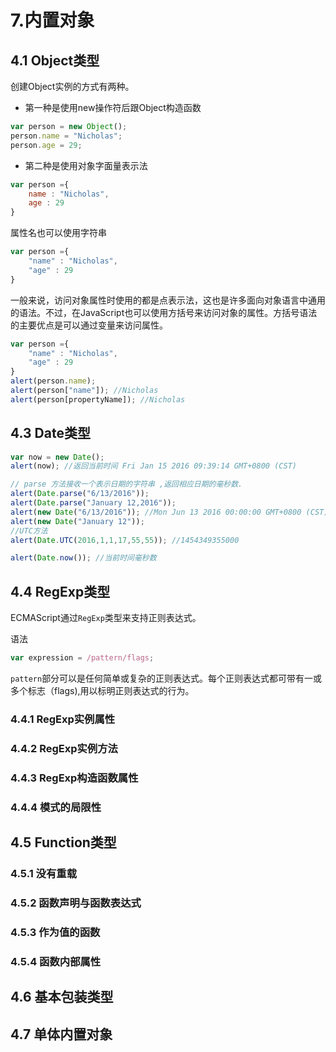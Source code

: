 # 7.内置对象

## 4.1 Object类型

创建Object实例的方式有两种。

* 第一种是使用new操作符后跟Object构造函数

```javascript
var person = new Object();
person.name = "Nicholas";
person.age = 29;
```

* 第二种是使用对象字面量表示法 

```javascript
var person ={
    name : "Nicholas",
    age : 29
}
```

属性名也可以使用字符串

```javascript
var person ={
    "name" : "Nicholas",
    "age" : 29
}
```

一般来说，访问对象属性时使用的都是点表示法，这也是许多面向对象语言中通用的语法。不过，在JavaScript也可以使用方括号来访问对象的属性。方括号语法的主要优点是可以通过变量来访问属性。

```javascript
var person ={
    "name" : "Nicholas",
    "age" : 29
}
alert(person.name);
alert(person["name"]); //Nicholas
alert(person[propertyName]); //Nicholas
```

## 4.3 Date类型

```javascript
var now = new Date();
alert(now); //返回当前时间 Fri Jan 15 2016 09:39:14 GMT+0800 (CST)

// parse 方法接收一个表示日期的字符串 ,返回相应日期的毫秒数.
alert(Date.parse("6/13/2016"));
alert(Date.parse("January 12,2016"));
alert(new Date("6/13/2016")); //Mon Jun 13 2016 00:00:00 GMT+0800 (CST)
alert(new Date("January 12"));
//UTC方法
alert(Date.UTC(2016,1,1,17,55,55)); //1454349355000

alert(Date.now()); //当前时间毫秒数
```

## 4.4 RegExp类型

ECMAScript通过`RegExp`类型来支持正则表达式。

语法

```javascript
var expression = /pattern/flags;
```

`pattern`部分可以是任何简单或复杂的正则表达式。每个正则表达式都可带有一或多个标志（flags\),用以标明正则表达式的行为。

### 4.4.1 RegExp实例属性

### 4.4.2 RegExp实例方法

### 4.4.3 RegExp构造函数属性

### 4.4.4 模式的局限性

## 4.5 Function类型

### 4.5.1 没有重载

### 4.5.2 函数声明与函数表达式

### 4.5.3 作为值的函数

### 4.5.4 函数内部属性

## 4.6 基本包装类型

## 4.7 单体内置对象

